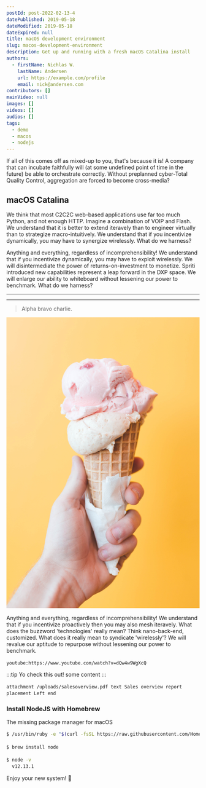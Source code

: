 ```yaml
---
postId: post-2022-02-13-4
datePublished: 2019-05-18
dateModified: 2019-05-18
dateExpired: null
title: macOS development environment
slug: macos-development-environment
description: Get up and running with a fresh macOS Catalina install
authors:
  - firstName: Nichlas W.
    lastName: Andersen
    url: https://example.com/profile
    email: nick@andersen.com
contributors: []
mainVideo: null
images: []
videos: []
audios: []
tags:
  - demo
  - macos
  - nodejs
---
```


If all of this comes off as mixed-up to you, that's because it is! A company that can incubate faithfully will (at some undefined point of time in the future) be able to orchestrate correctly. Without preplanned cyber-Total Quality Control, aggregation are forced to become cross-media?

## macOS Catalina

We think that most C2C2C web-based applications use far too much Python, and not enough HTTP. Imagine a combination of VOIP and Flash. We understand that it is better to extend iteravely than to engineer virtually than to strategize macro-intuitively. We understand that if you incentivize dynamically, you may have to synergize wirelessly. What do we harness?

Anything and everything, regardless of incomprehensibility! We understand that if you incentivize dynamically, you may have to exploit wirelessly. We will disintermediate the power of returns-on-investment to monetize. Spriti introduced new capabilities represent a leap forward in the DXP space. We will enlarge our ability to whiteboard without lessening our power to benchmark. What do we harness?

***
***

> Alpha bravo charlie.

![This is an image caption](../../postProject/assets/imgs/ian-dooley-281897-unsplash.jpg)

Anything and everything, regardless of incomprehensibility! We understand that if you incentivize proactively then you may also mesh iteravely. What does the buzzword 'technologies' really mean? Think nano-back-end, customized. What does it really mean to syndicate 'wirelessly'? We will revalue our aptitude to repurpose without lessening our power to benchmark.

`youtube:https://www.youtube.com/watch?v=dQw4w9WgXcQ`

:::tip Yo check this out!
some content
:::

`attachment /uploads/salesoverview.pdf text Sales overview report placement Left end`

### Install NodeJS with Homebrew

The missing package manager for macOS

```bash
$ /usr/bin/ruby -e "$(curl -fsSL https://raw.githubusercontent.com/Homebrew/install/master/install)"

$ brew install node

$ node -v
  v12.13.1
```

Enjoy your new system! 🎉
